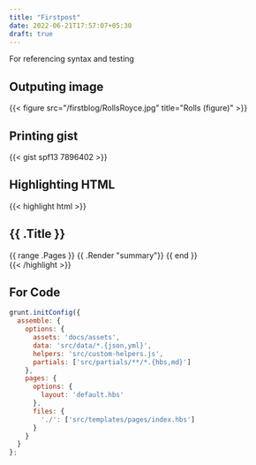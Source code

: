 ```yaml
---
title: "Firstpost"
date: 2022-06-21T17:57:07+05:30
draft: true
---
```


For referencing syntax and testing


## Outputing image

{{< figure src="/firstblog/RollsRoyce.jpg" title="Rolls (figure)" >}}


## Printing gist

{{< gist spf13 7896402 >}}



## Highlighting HTML

{{< highlight html >}}
<section id="main">
    <div>
        <h1 id="title">{{ .Title }}</h1>
        {{ range .Pages }}
            {{ .Render "summary"}}
        {{ end }}
    </div>
</section>
{{< /highlight >}}


## For Code
```js
grunt.initConfig({
  assemble: {
    options: {
      assets: 'docs/assets',
      data: 'src/data/*.{json,yml}',
      helpers: 'src/custom-helpers.js',
      partials: ['src/partials/**/*.{hbs,md}']
    },
    pages: {
      options: {
        layout: 'default.hbs'
      },
      files: {
        './': ['src/templates/pages/index.hbs']
      }
    }
  }
};
```
